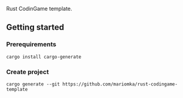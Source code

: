 Rust CodinGame template.

## Getting started

### Prerequirements

```
cargo install cargo-generate
```

### Create project

```
cargo generate --git https://github.com/mariomka/rust-codingame-template
```
